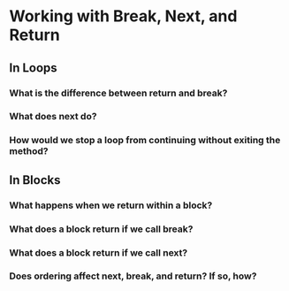 # Working with Break, Next, and Return

## In Loops
### What is the difference between return and break?


### What does next do?


### How would we stop a loop from continuing without exiting the method?


## In Blocks
### What happens when we return within a block?


### What does a block return if we call break?


### What does a block return if we call next?


### Does ordering affect next, break, and return? If so, how?
